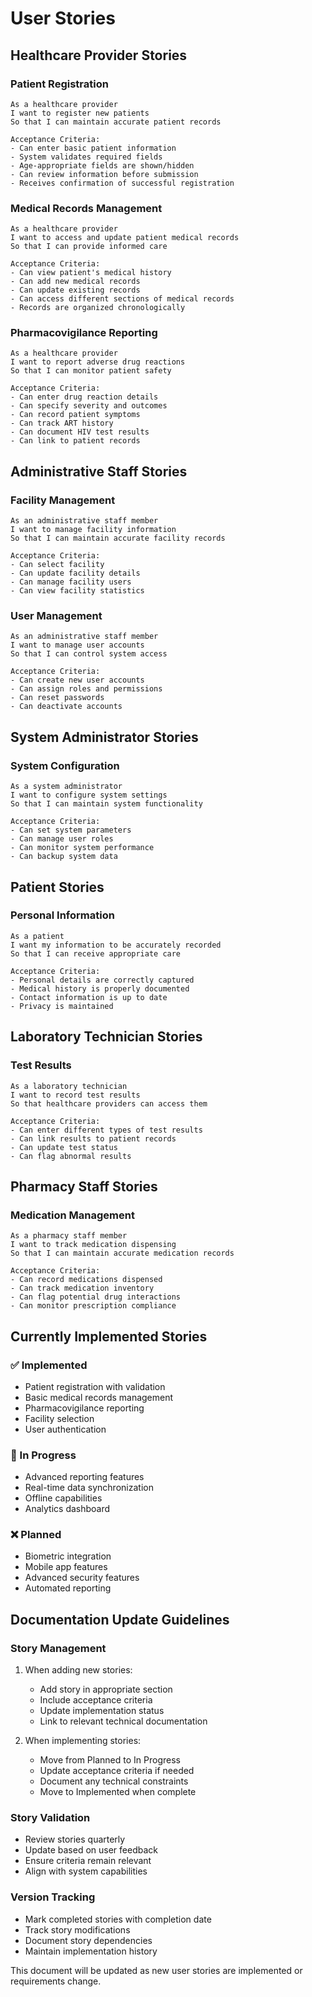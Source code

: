 # User Stories

## Healthcare Provider Stories

### Patient Registration
```gherkin
As a healthcare provider
I want to register new patients
So that I can maintain accurate patient records

Acceptance Criteria:
- Can enter basic patient information
- System validates required fields
- Age-appropriate fields are shown/hidden
- Can review information before submission
- Receives confirmation of successful registration
```

### Medical Records Management
```gherkin
As a healthcare provider
I want to access and update patient medical records
So that I can provide informed care

Acceptance Criteria:
- Can view patient's medical history
- Can add new medical records
- Can update existing records
- Can access different sections of medical records
- Records are organized chronologically
```

### Pharmacovigilance Reporting
```gherkin
As a healthcare provider
I want to report adverse drug reactions
So that I can monitor patient safety

Acceptance Criteria:
- Can enter drug reaction details
- Can specify severity and outcomes
- Can record patient symptoms
- Can track ART history
- Can document HIV test results
- Can link to patient records
```

## Administrative Staff Stories

### Facility Management
```gherkin
As an administrative staff member
I want to manage facility information
So that I can maintain accurate facility records

Acceptance Criteria:
- Can select facility
- Can update facility details
- Can manage facility users
- Can view facility statistics
```

### User Management
```gherkin
As an administrative staff member
I want to manage user accounts
So that I can control system access

Acceptance Criteria:
- Can create new user accounts
- Can assign roles and permissions
- Can reset passwords
- Can deactivate accounts
```

## System Administrator Stories

### System Configuration
```gherkin
As a system administrator
I want to configure system settings
So that I can maintain system functionality

Acceptance Criteria:
- Can set system parameters
- Can manage user roles
- Can monitor system performance
- Can backup system data
```

## Patient Stories

### Personal Information
```gherkin
As a patient
I want my information to be accurately recorded
So that I can receive appropriate care

Acceptance Criteria:
- Personal details are correctly captured
- Medical history is properly documented
- Contact information is up to date
- Privacy is maintained
```

## Laboratory Technician Stories

### Test Results
```gherkin
As a laboratory technician
I want to record test results
So that healthcare providers can access them

Acceptance Criteria:
- Can enter different types of test results
- Can link results to patient records
- Can update test status
- Can flag abnormal results
```

## Pharmacy Staff Stories

### Medication Management
```gherkin
As a pharmacy staff member
I want to track medication dispensing
So that I can maintain accurate medication records

Acceptance Criteria:
- Can record medications dispensed
- Can track medication inventory
- Can flag potential drug interactions
- Can monitor prescription compliance
```

## Currently Implemented Stories

### ✅ Implemented
- Patient registration with validation
- Basic medical records management
- Pharmacovigilance reporting
- Facility selection
- User authentication

### 🔄 In Progress
- Advanced reporting features
- Real-time data synchronization
- Offline capabilities
- Analytics dashboard

### ❌ Planned
- Biometric integration
- Mobile app features
- Advanced security features
- Automated reporting

## Documentation Update Guidelines

### Story Management
1. When adding new stories:
   - Add story in appropriate section
   - Include acceptance criteria
   - Update implementation status
   - Link to relevant technical documentation

2. When implementing stories:
   - Move from Planned to In Progress
   - Update acceptance criteria if needed
   - Document any technical constraints
   - Move to Implemented when complete

### Story Validation
- Review stories quarterly
- Update based on user feedback
- Ensure criteria remain relevant
- Align with system capabilities

### Version Tracking
- Mark completed stories with completion date
- Track story modifications
- Document story dependencies
- Maintain implementation history

This document will be updated as new user stories are implemented or requirements change.